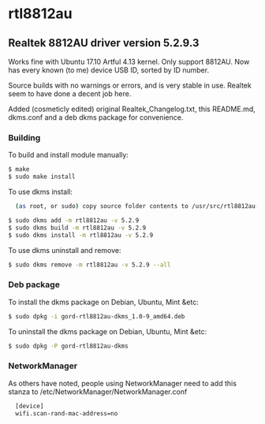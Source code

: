 # rtl8812au

## Realtek 8812AU driver version 5.2.9.3

Works fine with Ubuntu 17.10 Artful 4.13 kernel.
Only support 8812AU. Now has every known (to me) device USB ID, sorted by ID number.

Source builds with no warnings or errors, and is very stable in use.
Realtek seem to have done a decent job here.

Added (cosmeticly edited) original Realtek_Changelog.txt, this README.md, dkms.conf and a deb dkms package for convenience.

### Building

To build and install module manually:
```sh
$ make
$ sudo make install
```

To use dkms install:

```sh
  (as root, or sudo) copy source folder contents to /usr/src/rtl8812au-5.2.9
```

```sh
$ sudo dkms add -m rtl8812au -v 5.2.9
$ sudo dkms build -m rtl8812au -v 5.2.9
$ sudo dkms install -m rtl8812au -v 5.2.9 
```

To use dkms uninstall and remove:

```sh
$ sudo dkms remove -m rtl8812au -v 5.2.9 --all
```

### Deb package

To install the dkms package on Debian, Ubuntu, Mint &etc:

```sh
$ sudo dpkg -i gord-rtl8812au-dkms_1.0-9_amd64.deb
```

To uninstall the dkms package on Debian, Ubuntu, Mint &etc:

```sh
$ sudo dpkg -P gord-rtl8812au-dkms
```

### NetworkManager

As others have noted, people using NetworkManager need to add this stanza to /etc/NetworkManager/NetworkManager.conf

```sh
  [device]
  wifi.scan-rand-mac-address=no
```
